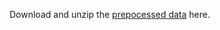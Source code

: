 
Download and unzip the [prepocessed data](http://kw.fudan.edu.cn/resources/data/webke/webkedata.zip) here.

